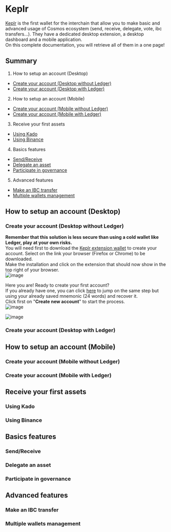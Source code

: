 # Keplr

[Keplr](https://www.keplr.app/) is the first wallet for the interchain that allow you to make basic and advanced usage of Cosmos ecosystem (send, receive, delegate, vote, ibc transfers...). They have a dedicated desktop extension, a desktop dashboard and a mobile application.  
On this complete documentation, you will retrieve all of them in a one page!  

## Summary  
1. How to setup an account (Desktop)
  - [Create your account (Desktop without Ledger)](https://github.com/StakeLab-Hub/Documentation/blob/main/Wallets/Keplr/README.md#Create-your-account-Desktop-without-Ledger)
  - [Create your account (Desktop with Ledger)](https://github.com/StakeLab-Hub/Documentation/blob/main/Wallets/Keplr/README.md#Create-your-account-Desktop-with-Ledger)

2. How to setup an account (Mobile)
  - [Create your account (Mobile without Ledger)](https://github.com/StakeLab-Hub/Documentation/blob/main/Wallets/Keplr/README.md#Create-your-account-Mobile-without-Ledger)
  - [Create your account (Mobile with Ledger)](https://github.com/StakeLab-Hub/Documentation/blob/main/Wallets/Keplr/README.md#Create-your-account-Mobile-with-Ledger)

3. Receive your first assets
  - [Using Kado](https://github.com/StakeLab-Hub/Documentation/blob/main/Onramp/Kado/README.md)
  - [Using Binance](https://github.com/StakeLab-Hub/Documentation/blob/main/Onramp/Binance/README.md)
  
4. Basics features
  - [Send/Receive](https://github.com/StakeLab-Hub/Documentation/blob/main/Wallets/Keplr/README.md#SendReceive)
  - [Delegate an asset](https://github.com/StakeLab-Hub/Documentation/blob/main/Wallets/Keplr/README.md#Delegate-an-asset)
  - [Participate in governance](https://github.com/StakeLab-Hub/Documentation/blob/main/Wallets/Keplr/README.md#Participate-in-governance)
  
5. Advanced features
  - [Make an IBC transfer](https://github.com/StakeLab-Hub/Documentation/blob/main/Wallets/Keplr/README.md#Make-an-IBC-transfer)
  - [Multiple wallets management](https://github.com/StakeLab-Hub/Documentation/blob/main/Wallets/Keplr/README.md#Multiple-wallets-management)

## How to setup an account (Desktop)  
### Create your account (Desktop without Ledger)  

**Remember that this solution is less secure than using a cold wallet like Ledger, play at your own risks.**  
You will need first to download the [Keplr extension wallet](https://www.keplr.app/download) to create your account. Select on the link your browser (Firefox or Chrome) to be downloaded.  
Make the installation and click on the extension that should now show in the top right of your browser.  
![image](https://user-images.githubusercontent.com/51711900/200257225-b490a426-6e07-4b48-ad40-100de255b40f.png)  

Here you are! Ready to create your first account?  
If you already have one, you can click [here]() to jump on the same step but using your already saved mnemonic (24 words) and recover it.  
Click first on "__Create new account__" to start the process.  
![image](https://user-images.githubusercontent.com/51711900/200257454-5af86d98-6c54-43f4-bc33-62d7a1b0fc5d.png)  

![image](https://user-images.githubusercontent.com/51711900/200287747-34748326-afd6-4097-8d95-aa5bbfbf1da1.png)  


### Create your account (Desktop with Ledger)  

## How to setup an account (Mobile)  
### Create your account (Mobile without Ledger)  


### Create your account (Mobile with Ledger)  

## Receive your first assets  
### Using Kado  

### Using Binance  

## Basics features  
### Send/Receive  

### Delegate an asset  

### Participate in governance  


## Advanced features  
### Make an IBC transfer  

### Multiple wallets management  

